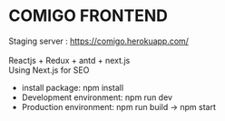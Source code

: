 # COMIGO FRONTEND
Staging server : https://comigo.herokuapp.com/
<br/>
<br/>
Reactjs + Redux + antd + next.js<br/>
Using Next.js for SEO <br/>
+ install package: npm install<br/>
+ Development environment: npm run dev <br/>
+ Production environment: npm run build -> npm start 
